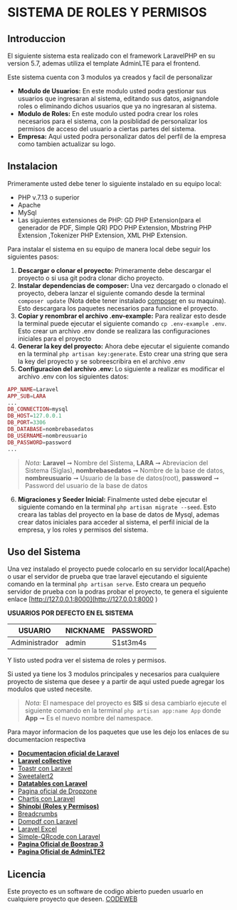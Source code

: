 
# SISTEMA DE ROLES Y PERMISOS

## Introduccion

El siguiente sistema esta realizado con el framework LaravelPHP en su version 5.7, ademas utiliza el template AdminLTE para el frontend.

Este sistema cuenta con 3 modulos ya creados y facil de personalizar

- **Modulo de Usuarios:** En este modulo usted podra gestionar sus usuarios que ingresaran al sistema, editando sus datos, asignandole roles o eliminando dichos usuarios que ya no ingresaran al sistema.
- **Modulo de Roles:** En este modulo usted podra crear los roles necesarios para el sistema, con la posiblidad de personalizar los permisos de acceso del usuario a ciertas partes del sistema.
- **Empresa:** Aqui usted podra personalizar datos del perfil de la empresa como tambien actualizar su logo.

## Instalacion

Primeramente usted debe tener lo siguiente instalado en su equipo local:

- PHP v.7.13 o superior
- Apache
- MySql
- Las siguientes extensiones de PHP: GD PHP Extension(para el generador de PDF, Simple QR) PDO PHP Extension, Mbstring PHP Extension ,Tokenizer PHP Extension, XML PHP Extension.

Para instalar el sistema en su equipo de manera local debe seguir los siguientes pasos:

1. **Descargar o clonar el proyecto:** Primeramente debe descargar el proyecto o si usa git podra clonar dicho proyecto.
2. **Instalar dependencias de composer:** Una vez dercargado o clonado el proyecto, debera lanzar el siguiente comando desde la terminal `composer update` (Nota debe tener instalado [composer](https://getcomposer.org/) en su maquina). Esto descargara los paquetes necesarios para funcione el proyecto.
3. **Copiar y renombrar el archivo .env-example:** Para realizar esto desde la terminal puede ejecutar el siguiente comando `cp .env-example .env`. Esto crear un archivo .env donde se realizara las configuraciones iniciales para el proyecto
4. **Generar la key del proyecto:** Ahora debe ejecutar el siguiente comando en la terminal `php artisan key:generate`. Esto crear una string que sera la key del proyecto y se sobreescribira en el archivo .env
5. **Configuracion del archivo .env:** Lo siguiente a realizar es modificar el archivo .env con los siguientes datos:
```php
APP_NAME=Laravel
APP_SUB=LARA
...
DB_CONNECTION=mysql
DB_HOST=127.0.0.1
DB_PORT=3306
DB_DATABASE=nombrebasedatos
DB_USERNAME=nombreusuario
DB_PASSWORD=password
...
```
> *Nota:* **Laravel** &#10142; Nombre del Sistema, **LARA** &#10142; Abreviacion del Sistema (Siglas), **nombrebasedatos** &#10142; Nombre de la base de datos, **nombreusuario** &#10142; Usuario de la base de datos(root), **password** &#10142; Password del usuario de la base de datos

6. **Migraciones y Seeder Inicial:** Finalmente usted debe ejecutar el siguiente comando en la terminal `php artisan migrate --seed`. Esto creara las tablas del proyecto en la base de datos de Mysql, ademas crear datos iniciales para acceder al sistema, el perfil inicial de la empresa, y los roles y permisos del sistema.

## Uso del Sistema

Una vez instalado el proyecto puede colocarlo en su servidor local(Apache) o usar el servidor de prueba que trae laravel ejecutando el siguiente comando en la terminal `php artisan serve`. Esto creara un pequeño servidor de prueba con la podras probar el proyecto, te genera el siguiente enlace [http://127.0.0.1:8000](http://127.0.0.1:8000
)

**USUARIOS POR DEFECTO EN EL SISTEMA**

USUARIO | NICKNAME | PASSWORD
---|---|---
Administrador | admin | S1st3m4s

Y listo usted podra ver el sistema de roles y permisos.

Si usted ya tiene los 3 modulos principales y necesarios para cualquiere proyecto de sistema que desee y a partir de aqui usted puede agregar los modulos que usted necesite.

> *Nota:* El namespace del proyecto es **SIS** si desa cambiarlo ejecute el siguiente comando en la terminal `php artisan app:name App` donde **App** &#10142; Es el nuevo nombre del namespace.

Para mayor informacion de los paquetes que use les dejo los enlaces de su documentacion respectiva

- **[Documentacion oficial de Laravel](https://laravel.com/)**
- **[Laravel collective](https://laravelcollective.com/docs/master/html)**
- [Toastr con Laravel](https://packagist.org/packages/brian2694/laravel-toastr)
- [Sweetalert2](https://sweetalert2.github.io/)
- **[Datatables con Laravel](http://yajrabox.com/docs/laravel-datatables/master)**
- [Pagina oficial de Dropzone](https://www.dropzonejs.com/)
- [Chartjs con Laravel](https://packagist.org/packages/fx3costa/laravelchartjs)
- **[Shinobi (Roles y Permisos)](https://github.com/caffeinated/shinobi)**
- [Breadcrumbs](https://packagist.org/packages/davejamesmiller/laravel-breadcrumbs)
- [Dompdf con Laravel](https://github.com/barryvdh/laravel-dompdf)
- [Laravel Excel](https://laravel-excel.maatwebsite.nl/)
- [Simple-QRcode con Laravel](https://www.simplesoftware.io/docs/simple-qrcode)
- **[Pagina Oficial de Boostrap 3](https://getbootstrap.com/docs/3.3/)**
- **[Pagina Oficial de AdminLTE2](https://adminlte.io/)**

## Licencia

Este proyecto es un software de codigo abierto pueden usuarlo en cualquiere proyecto que deseen. [CODEWEB](#)
